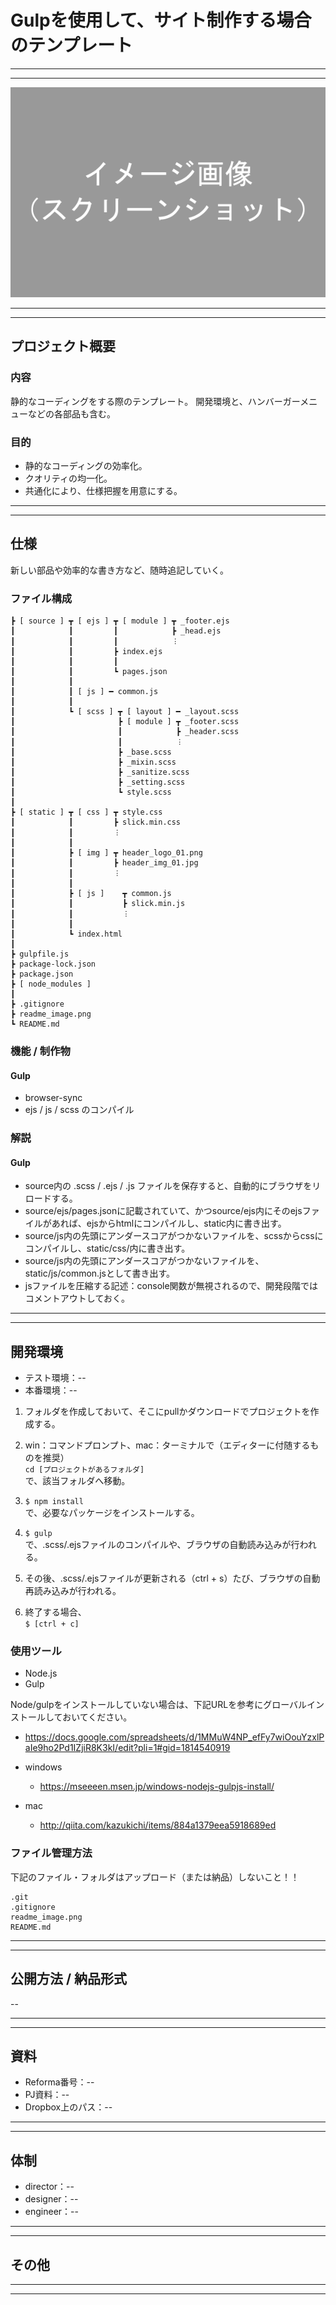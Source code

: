 # Gulpを使用して、サイト制作する場合のテンプレート

---

---

![イメージ画像](readme_image.png)

---

---

## **プロジェクト概要**
### **内容**
静的なコーディングをする際のテンプレート。
開発環境と、ハンバーガーメニューなどの各部品も含む。
### **目的**
* 静的なコーディングの効率化。
* クオリティの均一化。
* 共通化により、仕様把握を用意にする。

---

---

## **仕様**
新しい部品や効率的な書き方など、随時追記していく。
### **ファイル構成**
```
┣ [ source ] ┳ [ ejs ] ┳ [ module ] ┳ _footer.ejs
┃            ┃         ┃            ┣ _head.ejs
┃            ┃         ┃            ︙
┃            ┃         ┣ index.ejs
┃            ┃         ┃
┃            ┃         ┗ pages.json
┃            ┃
┃            ┃ [ js ] ━ common.js
┃            ┃
┃            ┗ [ scss ] ┳ [ layout ] ━ _layout.scss
┃                       ┣ [ module ] ┳ _footer.scss
┃                       ┃            ┣ _header.scss
┃                       ┃            ︙
┃                       ┣ _base.scss
┃                       ┣ _mixin.scss
┃                       ┣ _sanitize.scss
┃                       ┣ _setting.scss
┃                       ┗ style.scss
┃
┣ [ static ] ┳ [ css ] ┳ style.css
┃            ┃         ┣ slick.min.css
┃            ┃         ︙
┃            ┃
┃            ┣ [ img ] ┳ header_logo_01.png
┃            ┃         ┣ header_img_01.jpg
┃            ┃         ︙
┃            ┃
┃            ┣ [ js ]    ┳ common.js
┃            ┃           ┣ slick.min.js
┃            ┃           ︙
┃            ┃
┃            ┗ index.html
┃
┣ gulpfile.js
┣ package-lock.json
┣ package.json
┣ [ node_modules ]
┃
┣ .gitignore
┣ readme_image.png
┗ README.md
```
### **機能 / 制作物**
#### **Gulp**
* browser-sync
* ejs / js / scss のコンパイル

### **解説**
#### **Gulp**
* source内の .scss / .ejs / .js ファイルを保存すると、自動的にブラウザをリロードする。
* source/ejs/pages.jsonに記載されていて、かつsource/ejs内にそのejsファイルがあれば、ejsからhtmlにコンパイルし、static内に書き出す。
* source/js内の先頭にアンダースコアがつかないファイルを、scssからcssにコンパイルし、static/css/内に書き出す。
* source/js内の先頭にアンダースコアがつかないファイルを、static/js/common.jsとして書き出す。
* jsファイルを圧縮する記述：console関数が無視されるので、開発段階ではコメントアウトしておく。

---

---

## **開発環境**
* テスト環境：--  
* 本番環境：--  

1. フォルダを作成しておいて、そこにpullかダウンロードでプロジェクトを作成する。

2. win：コマンドプロンプト、mac：ターミナルで（エディターに付随するものを推奨）  
`cd [プロジェクトがあるフォルダ]`  
で、該当フォルダへ移動。

3. `$ npm install`  
で、必要なパッケージをインストールする。

4. `$ gulp`  
で、.scss/.ejsファイルのコンパイルや、ブラウザの自動読み込みが行われる。

5. その後、.scss/.ejsファイルが更新される（ctrl + s）たび、ブラウザの自動再読み込みが行われる。

6. 終了する場合、  
`$ [ctrl + c]`


### **使用ツール**
* Node.js
* Gulp

Node/gulpをインストールしていない場合は、下記URLを参考にグローバルインストールしておいてください。  

* https://docs.google.com/spreadsheets/d/1MMuW4NP_efFy7wiOouYzxlPaIe9ho2Pd1IZjiR8K3kI/edit?pli=1#gid=1814540919
* windows
	* https://mseeeen.msen.jp/windows-nodejs-gulpjs-install/

* mac
	* http://qiita.com/kazukichi/items/884a1379eea5918689ed



### **ファイル管理方法**
下記のファイル・フォルダはアップロード（または納品）しないこと！！
```
.git
.gitignore
readme_image.png
README.md
```

---

---

## **公開方法 / 納品形式**
--

---

---

## **資料**
* Reforma番号：--
* PJ資料：--
* Dropbox上のパス：--

---

---

## **体制**
* director：--
* designer：--
* engineer：--

---

---

## **その他**

---

---

